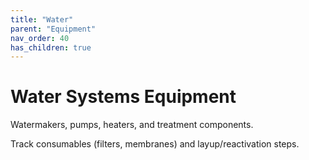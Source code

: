 ```yaml
---
title: "Water"
parent: "Equipment"
nav_order: 40
has_children: true
---
```


# Water Systems Equipment

Watermakers, pumps, heaters, and treatment components.

Track consumables (filters, membranes) and layup/reactivation steps.

